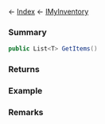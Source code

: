 ← [Index](Api-Index) ← [IMyInventory](VRage.Game.ModAPI.Ingame.IMyInventory)

### Summary

```csharp
public List<T> GetItems()
```

### Returns

### Example

### Remarks

